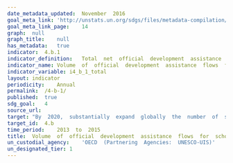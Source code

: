 ```yaml
---	
date_metadata_updated:	November  2016
goal_meta_link:	'http://unstats.un.org/sdgs/files/metadata-compilation/Metadata-Goal-4.pdf'
goal_meta_link_page:	14
graph:	null
graph_title:	null 
has_metadata:	true
indicator:	4.b.1
indicator_definition:	Total  net  official  development  assistance  (ODA
indicator_name:	Volume  of  official  development  assistance  flows  for  scholarships  by  sector  and  type  of  study
indicator_variable:	i4_b_1_total
layout:	indicator
periodicity:	Annual
permalink:	/4-b-1/
published:	true
sdg_goal:	4
source_url:	
target:	"By  2020,  substantially  expand  globally  the  number  of  scholarships  available  to  developing  countries,  in  particular  least  developed  countries,  small  island  developing  States  and  African  countries,  for  enrolment  in  higher  education,  including  vocational  training  and  information  and  communications  technology,  technical,  engineering  and  scientific  programmes,  in  developed  countries  and  other  developing  countries."
target_id:	4.b
time_period:	2013  to  2015
title:	Volume  of  official  development  assistance  flows  for  scholarships  by  sector  and  type  of  study
un_custodial_agency:	'OECD  (Partnering  Agencies:  UNESCO-UIS)'
un_designated_tier:	1
---	
```

